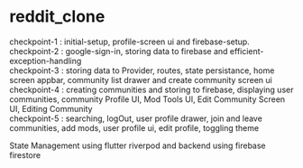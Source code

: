 # reddit_clone

checkpoint-1 : initial-setup, profile-screen ui and firebase-setup. <br />
checkpoint-2 : google-sign-in, storing data to firebase and efficient-exception-handling <br />
checkpoint-3 : storing data to Provider, routes, state persistance, home screen appbar, community list drawer and create community screen ui <br/>
checkpoint-4 : creating communities and storing to firebase, displaying user communities, community Profile UI, Mod Tools UI, Edit Community Screen UI, Editing Community <br/>
checkpoint-5 : searching, logOut, user profile drawer, join and leave communities, add mods, user profile ui, edit profile, toggling theme<br/>

State Management using flutter riverpod and backend using firebase firestore
